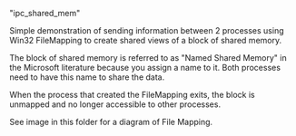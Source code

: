 "ipc_shared_mem" 

Simple demonstration of sending information between 2 processes using Win32 FileMapping to create shared views of a block of shared memory.

The block of shared memory is referred to as "Named Shared Memory" in the Microsoft literature because you assign a name to it. Both processes need to have this name to share the data.

When the process that created the FileMapping exits, the block is unmapped and no longer accessible to other processes.

See image in this folder for a diagram of File Mapping.
